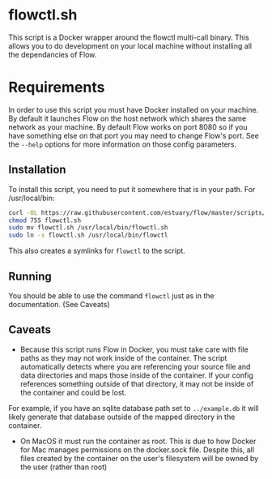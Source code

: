 # flowctl.sh

This script is a Docker wrapper around the flowctl multi-call binary. This allows you to do development
on your local machine without installing all the dependancies of Flow.

# Requirements
In order to use this script you must have Docker installed on your machine. By default it launches
Flow on the host network which shares the same network as your machine. By default Flow works on port 8080
so if you have something else on that port you may need to change Flow's port. See the `--help` options for more
information on those config parameters.

## Installation
To install this script, you need to put it somewhere that is in your path. For /usr/local/bin:
```bash
curl -OL https://raw.githubusercontent.com/estuary/flow/master/scripts/flowctl.sh
chmod 755 flowctl.sh
sudo mv flowctl.sh /usr/local/bin/flowctl.sh
sudo ln -s flowctl.sh /usr/local/bin/flowctl
```
This also creates a symlinks for `flowctl` to the script.

## Running
You should be able to use the command `flowctl` just as in the documentation. (See Caveats)

## Caveats

 * Because this script runs Flow in Docker, you must take care with file paths as they may not work inside of the container.
The script automatically detects where you are referencing your source file and data directories and maps those inside of the container.
If your config references something outside of that directory, it may not be inside of the container and could be lost.

For example, if you have an sqlite database path set to `../example.db` it will likely generate that database outside of the
mapped directory in the container.

* On MacOS it must run the container as root. This is due to how Docker for Mac manages permissions on the docker.sock file. Despite
this, all files created by the container on the user's filesystem will be owned by the user (rather than root)
